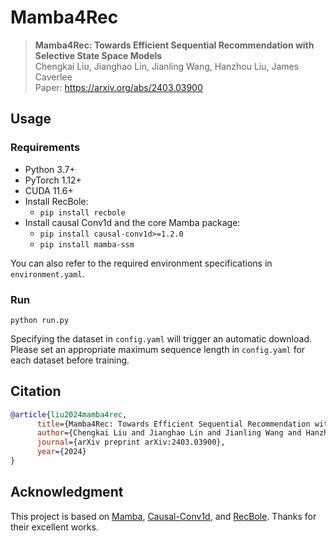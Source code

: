 # Mamba4Rec

> **Mamba4Rec: Towards Efficient Sequential Recommendation with Selective State Space Models**\
> Chengkai Liu, Jianghao Lin, Jianling Wang, Hanzhou Liu, James Caverlee\
> Paper: https://arxiv.org/abs/2403.03900

## Usage

### Requirements

* Python 3.7+
* PyTorch 1.12+
* CUDA 11.6+
* Install RecBole:
  * `pip install recbole`
* Install causal Conv1d and the core Mamba package:
  * `pip install causal-conv1d>=1.2.0`
  * `pip install mamba-ssm`

You can also refer to the required environment specifications in `environment.yaml`.

### Run

```python run.py```


Specifying the dataset in `config.yaml` will trigger an automatic download. Please set an appropriate maximum sequence length in `config.yaml` for each dataset before training.


## Citation
```bibtex
@article{liu2024mamba4rec,
      title={Mamba4Rec: Towards Efficient Sequential Recommendation with Selective State Space Models}, 
      author={Chengkai Liu and Jianghao Lin and Jianling Wang and Hanzhou Liu and James Caverlee},
      journal={arXiv preprint arXiv:2403.03900},
      year={2024}
}
```


## Acknowledgment

This project is based on [Mamba](https://github.com/state-spaces/mamba), [Causal-Conv1d](https://github.com/Dao-AILab/causal-conv1d), and [RecBole](https://github.com/RUCAIBox/RecBole). Thanks for their excellent works.
